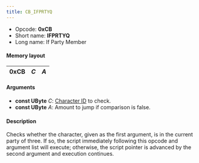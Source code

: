 ```yaml
---
title: CB_IFPRTYQ
---
```


- Opcode: **0xCB**
- Short name: **IFPRTYQ**
- Long name: If Party Member

#### Memory layout

| 0xCB | *C* | *A* |
|------|-----|-----|

#### Arguments

- **const UByte** *C*: [Character ID](../../Character_ID.md) to check.
- **const UByte** *A*: Amount to jump if comparison is false.

#### Description

Checks whether the character, given as the first argument, is in the current party of three. If so, the script immediately following this opcode and argument list will execute; otherwise, the script pointer is advanced by the second argument and execution continues.
